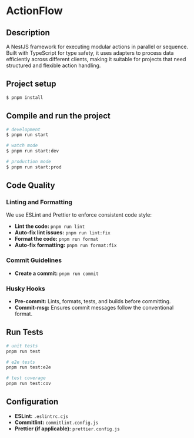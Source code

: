 # ActionFlow

## Description

A NestJS framework for executing modular actions in parallel or sequence. Built with TypeScript for type safety, it uses adapters to process data efficiently across different clients, making it suitable for projects that need structured and flexible action handling.

## Project setup

```bash
$ pnpm install
```

## Compile and run the project

```bash
# development
$ pnpm run start

# watch mode
$ pnpm run start:dev

# production mode
$ pnpm run start:prod
```

## Code Quality

### Linting and Formatting

We use ESLint and Prettier to enforce consistent code style:

-   **Lint the code:** `pnpm run lint`
-   **Auto-fix lint issues:** `pnpm run lint:fix`
-   **Format the code:** `pnpm run format`
-   **Auto-fix formatting:** `pnpm run format:fix`

### Commit Guidelines

-   **Create a commit:** `pnpm run commit`

### Husky Hooks

-   **Pre-commit:** Lints, formats, tests, and builds before committing.
-   **Commit-msg:** Ensures commit messages follow the conventional format.

## Run Tests

```bash
# unit tests
pnpm run test

# e2e tests
pnpm run test:e2e

# test coverage
pnpm run test:cov
```

## Configuration

-   **ESLint:** `.eslintrc.cjs`
-   **Commitlint:** `commitlint.config.js`
-   **Prettier (if applicable):** `prettier.config.js`
